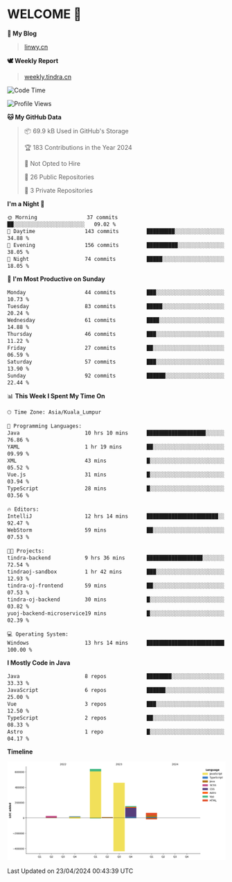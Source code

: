 # WELCOME 👋

**🐶 My Blog**
> [linwy.cn](linwy.cn)

**🕊️ Weekly Report**
> [weekly.tindra.cn](weekly.tindra.cn)
<!--START_SECTION:waka-->
![Code Time](http://img.shields.io/badge/Code%20Time-939%20hrs%2038%20mins-blue)

![Profile Views](http://img.shields.io/badge/Profile%20Views-0-blue)

**🐱 My GitHub Data** 

> 📦 69.9 kB Used in GitHub's Storage 
 > 
> 🏆 183 Contributions in the Year 2024
 > 
> 🚫 Not Opted to Hire
 > 
> 📜 26 Public Repositories 
 > 
> 🔑 3 Private Repositories 
 > 
**I'm a Night 🦉** 

```text
🌞 Morning                37 commits          ██░░░░░░░░░░░░░░░░░░░░░░░   09.02 % 
🌆 Daytime                143 commits         █████████░░░░░░░░░░░░░░░░   34.88 % 
🌃 Evening                156 commits         ██████████░░░░░░░░░░░░░░░   38.05 % 
🌙 Night                  74 commits          █████░░░░░░░░░░░░░░░░░░░░   18.05 % 
```
📅 **I'm Most Productive on Sunday** 

```text
Monday                   44 commits          ███░░░░░░░░░░░░░░░░░░░░░░   10.73 % 
Tuesday                  83 commits          █████░░░░░░░░░░░░░░░░░░░░   20.24 % 
Wednesday                61 commits          ████░░░░░░░░░░░░░░░░░░░░░   14.88 % 
Thursday                 46 commits          ███░░░░░░░░░░░░░░░░░░░░░░   11.22 % 
Friday                   27 commits          ██░░░░░░░░░░░░░░░░░░░░░░░   06.59 % 
Saturday                 57 commits          ███░░░░░░░░░░░░░░░░░░░░░░   13.90 % 
Sunday                   92 commits          ██████░░░░░░░░░░░░░░░░░░░   22.44 % 
```


📊 **This Week I Spent My Time On** 

```text
🕑︎ Time Zone: Asia/Kuala_Lumpur

💬 Programming Languages: 
Java                     10 hrs 10 mins      ███████████████████░░░░░░   76.86 % 
YAML                     1 hr 19 mins        ██░░░░░░░░░░░░░░░░░░░░░░░   09.99 % 
XML                      43 mins             █░░░░░░░░░░░░░░░░░░░░░░░░   05.52 % 
Vue.js                   31 mins             █░░░░░░░░░░░░░░░░░░░░░░░░   03.94 % 
TypeScript               28 mins             █░░░░░░░░░░░░░░░░░░░░░░░░   03.56 % 

🔥 Editors: 
IntelliJ                 12 hrs 14 mins      ███████████████████████░░   92.47 % 
WebStorm                 59 mins             ██░░░░░░░░░░░░░░░░░░░░░░░   07.53 % 

🐱‍💻 Projects: 
tindra-backend           9 hrs 36 mins       ██████████████████░░░░░░░   72.54 % 
tindraoj-sandbox         1 hr 42 mins        ███░░░░░░░░░░░░░░░░░░░░░░   12.93 % 
tindra-oj-frontend       59 mins             ██░░░░░░░░░░░░░░░░░░░░░░░   07.53 % 
tindra-oj-backend        30 mins             █░░░░░░░░░░░░░░░░░░░░░░░░   03.82 % 
yuoj-backend-microservice19 mins             █░░░░░░░░░░░░░░░░░░░░░░░░   02.39 % 

💻 Operating System: 
Windows                  13 hrs 14 mins      █████████████████████████   100.00 % 
```

**I Mostly Code in Java** 

```text
Java                     8 repos             ████████░░░░░░░░░░░░░░░░░   33.33 % 
JavaScript               6 repos             ██████░░░░░░░░░░░░░░░░░░░   25.00 % 
Vue                      3 repos             ███░░░░░░░░░░░░░░░░░░░░░░   12.50 % 
TypeScript               2 repos             ██░░░░░░░░░░░░░░░░░░░░░░░   08.33 % 
Astro                    1 repo              █░░░░░░░░░░░░░░░░░░░░░░░░   04.17 % 
```



**Timeline**

![Lines of Code chart](https://raw.githubusercontent.com/rieraa/rieraa/main/assets/bar_graph.png)


 Last Updated on 23/04/2024 00:43:39 UTC
<!--END_SECTION:waka-->
